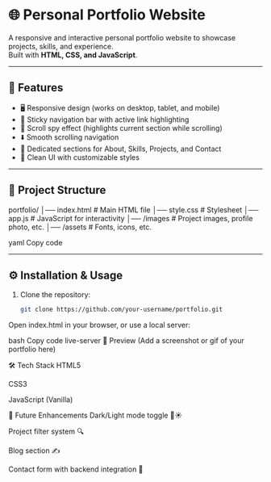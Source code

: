 # 🌐 Personal Portfolio Website

A responsive and interactive personal portfolio website to showcase projects, skills, and experience.  
Built with **HTML, CSS, and JavaScript**.

---

## 🚀 Features

- 🖥️ Responsive design (works on desktop, tablet, and mobile)
- 📌 Sticky navigation bar with active link highlighting
- 🎯 Scroll spy effect (highlights current section while scrolling)
- ⬇️ Smooth scrolling navigation
- 💼 Dedicated sections for About, Skills, Projects, and Contact
- 🎨 Clean UI with customizable styles

---

## 📂 Project Structure

portfolio/
│── index.html # Main HTML file
│── style.css # Stylesheet
│── app.js # JavaScript for interactivity
│── /images # Project images, profile photo, etc.
│── /assets # Fonts, icons, etc.

yaml
Copy code

---

## ⚙️ Installation & Usage

1. Clone the repository:
   ```bash
   git clone https://github.com/your-username/portfolio.git
Open index.html in your browser, or use a local server:

bash
Copy code
live-server
📸 Preview
(Add a screenshot or gif of your portfolio here)

🛠️ Tech Stack
HTML5

CSS3

JavaScript (Vanilla)

📌 Future Enhancements
Dark/Light mode toggle 🌙☀️

Project filter system 🔍

Blog section ✍️

Contact form with backend integration 📧

